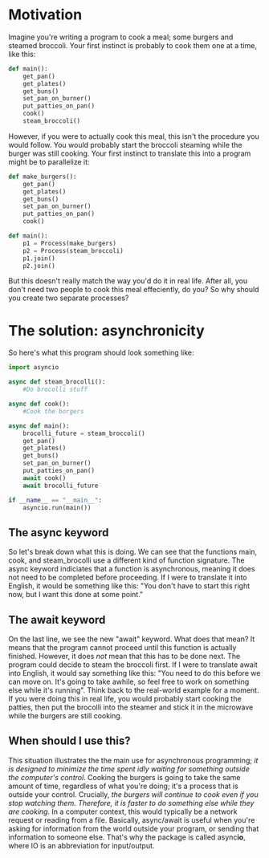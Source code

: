 # Motivation
Imagine you're writing a program to cook a meal; some burgers and steamed broccoli. Your first instinct is probably to cook them one at a time, like this:
```python
def main():
    get_pan()
    get_plates()
    get_buns()
    set_pan_on_burner()
    put_patties_on_pan()
    cook()
    steam_broccoli()
```
However, if you were to actually cook this meal, this isn't the procedure you would follow. You would probably start the broccoli steaming while the burger was still cooking. Your first instinct to translate this into a program might be to parallelize it:
```python
def make_burgers():
    get_pan()
    get_plates()
    get_buns()
    set_pan_on_burner()
    put_patties_on_pan()
    cook()

def main():
    p1 = Process(make_burgers)
    p2 = Process(steam_broccoli)
    p1.join()
    p2.join()
```

But this doesn't really match the way you'd do it in real life. After all, you don't need two people to cook this meal effeciently, do you? So why should you create two separate processes? 

# The solution: asynchronicity
So here's what this program should look something like:

```python
import asyncio

async def steam_brocolli():
    #Do brocolli stuff

async def cook():
    #Cook the borgers

async def main():
    brocolli_future = steam_broccoli()
    get_pan()
    get_plates()
    get_buns()
    set_pan_on_burner()
    put_patties_on_pan()
    await cook()
    await brocolli_future

if __name__ == "__main__":
    asyncio.run(main())
```
## The async keyword
So let's break down what this is doing. We can see that the functions main, cook, and steam_brocolli use a different kind of function signature. The async keyword indiciates that a function is asynchronous, meaning it does not need to be completed before proceeding. If I were to translate it into English, it would be something like this: "You don't have to start this right now, but I want this done at some point." 

## The await keyword
On the last line, we see the new "await" keyword. What does that mean? It means that the program cannot proceed until this function is actually finished. However, it does <i>not</i> mean that this has to be done next. The program could decide to steam the broccoli first. If I were to translate await into English, it would say something like this: "You need to do this before we can move on. It's going to take awhile, so feel free to work on something else while it's running". Think back to the real-world example for a moment. If you were doing this in real life, you would probably start cooking the patties, then put the brocolli into the steamer and stick it in the microwave while the burgers are still cooking. 

## When should I use this?
This situation illustrates the the main use for asynchronous programming; <i>it is designed to minimize the time spent idly waiting for something outside the computer's control</i>. Cooking the burgers is going to take the same amount of time, regardless of what you're doing; it's a process that is outside your control. Crucially, <i>the burgers will continue to cook even if you stop watching them. Therefore, it is faster to do something else while they are cooking.</i> In a computer context, this would typically be a network request or reading from a file. Basically, async/await is useful when you're asking for information from the world outside your program, or sending that information to someone else. That's why the package is called async**io**, where IO is an abbreviation for input/output. 
